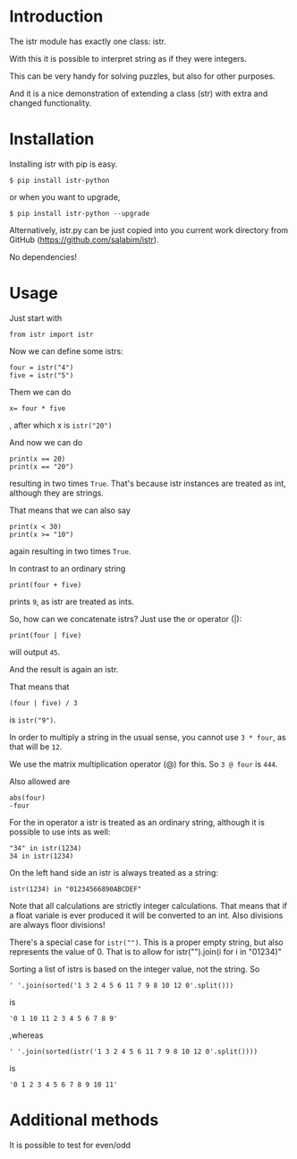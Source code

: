 # Introduction

The istr module has exactly one class: istr.

With this it is possible to interpret string as if they were integers.

This can be very handy for solving puzzles, but also for other purposes.

And it is a nice demonstration of extending a class (str) with extra and changed functionality.

# Installation
Installing istr with pip is easy.
```
$ pip install istr-python
```
or when you want to upgrade,
```
$ pip install istr-python --upgrade
```
Alternatively, istr.py can be just copied into you current work directory from GitHub (https://github.com/salabim/istr).

No dependencies!

# Usage
Just start with

```
from istr import istr
```

Now we can define some istrs:
```
four = istr("4")
five = istr("5")
```
Them we can do
```
x= four * five
```
, after which x is `istr("20")`

And now we can do
```
print(x == 20)
print(x == "20")
```
resulting in two times `True`. That's because istr instances are treated as int, although they are strings.

That means that we can also say
```
print(x < 30)
print(x >= "10")
```
again resulting in two times `True`.

In contrast to an ordinary string
```
print(four + five)
```
prints `9`, as istr are treated as ints.

So, how can we concatenate istrs? Just use the or operator (|): 
```
print(four | five)
```
will output `45`.

And the result is again an istr.

That means that
```
(four | five) / 3
```
is `istr("9")`.

In order to multiply a string in the usual sense, you cannot use `3 * four`, as that will be `12`. 

We use the matrix multiplication operator (@) for this. So `3 @ four` is `444`.

Also allowed are
```
abs(four)
-four 
```

For the in operator a istr is treated as an ordinary string, although it is possible to use ints as well:
```
"34" in istr(1234)
34 in istr(1234)
```
On the left hand side an istr is always treated as a string:
```
istr(1234) in "01234566890ABCDEF"
```

Note that all calculations are strictly integer calculations. That means that if a float variale is ever produced it will be converted to an int.
Also divisions are always floor divisions!

There's a special case for `istr("")`. This is a proper empty string, but also represents the value of 0.
That is to allow for istr("").join(i for i in "01234)"

Sorting a list of istrs is based on the integer value, not the string. So

`' '.join(sorted('1 3 2 4 5 6 11 7 9 8 10 12 0'.split()))`

is

`'0 1 10 11 2 3 4 5 6 7 8 9'`

,whereas

`' '.join(sorted(istr('1 3 2 4 5 6 11 7 9 8 10 12 0'.split())))`

is 

`'0 1 2 3 4 5 6 7 8 9 10 11'`

# Additional methods
It is possible to test for even/odd